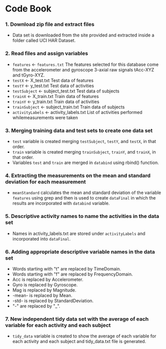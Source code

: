 # Code Book

### 1. Download zip file and extract files
* Data set is downloaded from the site provided and extracted inside a folder called UCI HAR Dataset.

### 2. Read files and assign variables
* `features` <- `features.txt`
The features selected for this database come from the accelerometer and gyroscope 3-axial raw signals tAcc-XYZ and tGyro-XYZ.
* `testX` <- X_test.txt
Test data of features
* `testY` <- y_test.txt
Test data of activities
* `testSubject` <- subject_test.txt
Test data of subjects
* `trainX` <- X_train.txt
Train data of features
* `trainY` <- y_train.txt
Train data of activities
* `trainSubject` <- subject_train.txt
Train data of subjects
* `activityLabels` <- activity_labels.txt
List of activities performed whilemeasurements were taken

### 3. Merging training data and test sets to create one data set
* `test` variable is created merging `testSubject`, `testY`, and `testX`, in that order.
* `train` variable is created merging `trainSubject`, `trainY`, and `trainX`, in that order.
* Variables `test` and `train` are merged in `databind` using rbind() function.

### 4. Extracting the measurements on the mean and standard deviation for each measurement

* `meanStandard` calculates the mean and standard deviation of the variable `features` using grep and then is used to create `dataFinal` in which the results are incorporated with `databind` variable.

### 5. Descriptive activity names to name the activities in the data set
* Names in activity_labels.txt are stored under `activityLabels` and incorporated into `dataFinal`.

### 6. Adding appropriate descriptive variable names in the data set
* Words starting with "t" are replaced by TimeDomain.
* Words starting with "f" are replaced by FrequencyDomain.
* Acc is replaced by Accelerometer.
* Gyro is replaced by Gyroscope.
* Mag is replaced by Magnitude.
* -mean- is replaced by Mean.
* -std- is replaced by StandardDeviation.
* "-" are replaced by "_".

### 7. New independent tidy data set with the average of each variable for each activity and each subject
* `tidy_data` variable is created to show the average of each variable for each activity and each subject and tidy_data.txt file is generated.